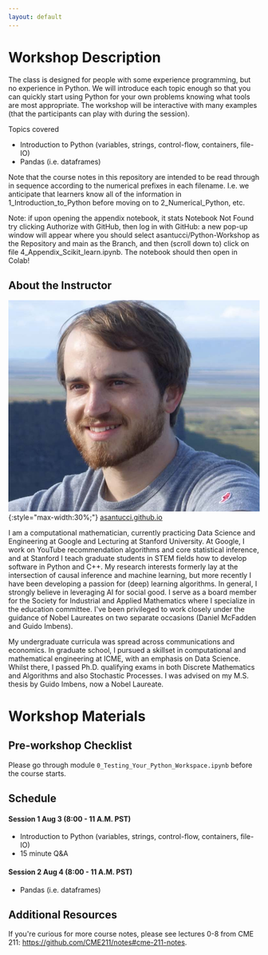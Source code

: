 ```yaml
---
layout: default
---
```


# Workshop Description
The class is designed for people with some experience programming, but no experience in Python. We will introduce each topic enough so that you can quickly start using Python for your own problems knowing what tools are most appropriate. The workshop will be interactive with many examples (that the participants can play with during the session).

Topics covered

  * Introduction to Python (variables, strings, control-flow, containers, file-IO)
  * Pandas (i.e. dataframes)

Note that the course notes in this repository are intended to be read through in sequence according to the numerical prefixes in each filename. I.e. we anticipate that learners know all of the information in 1_Introduction_to_Python before moving on to 2_Numerical_Python, etc.

Note: if upon opening the appendix notebook, it stats Notebook Not Found try clicking Authorize with GitHub, then log in with GitHub: a new pop-up window will appear where you should select asantucci/Python-Workshop as the Repository and main as the Branch, and then (scroll down to) click on file 4_Appendix_Scikit_learn.ipynb. The notebook should then open in Colab!

## About the Instructor

![Andreas](/assets/img/profile.jpg){:style="max-width:30%;"}
[asantucci.github.io](https://asantucci.github.io/)

I am a computational mathematician, currently practicing Data Science and Engineering at Google and Lecturing at Stanford University. At Google, I work on YouTube recommendation algorithms and core statistical inference, and at Stanford I teach graduate students in STEM fields how to develop software in Python and C++. My research interests formerly lay at the intersection of causal inference and machine learning, but more recently I have been developing a passion for (deep) learning algorithms. In general, I strongly believe in leveraging AI for social good. I serve as a board member for the Society for Industrial and Applied Mathematics where I specialize in the education committee. I've been privileged to work closely under the guidance of Nobel Laureates on two separate occasions (Daniel McFadden and Guido Imbens).

My undergraduate curricula was spread across communications and economics. In graduate school, I pursued a skillset in computational and mathematical engineering at ICME, with an emphasis on Data Science. Whilst there, I passed Ph.D. qualifying exams in both Discrete Mathematics and Algorithms and also Stochastic Processes. I was advised on my M.S. thesis by Guido Imbens, now a Nobel Laureate.

# Workshop Materials

## Pre-workshop Checklist
Please go through module `0_Testing_Your_Python_Workspace.ipynb` before the
course starts.

## Schedule

#### Session 1 Aug 3 (8:00 - 11 A.M. PST)
  - Introduction to Python (variables, strings, control-flow, containers, file-IO)
  - 15 minute Q&A
  
#### Session 2 Aug 4 (8:00 - 11 A.M. PST)
  - Pandas (i.e. dataframes)

## Additional Resources

If you're curious for more course notes, please see lectures 0-8 from CME 211: https://github.com/CME211/notes#cme-211-notes.






